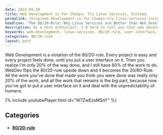 ```yaml
---
date: 2022-05-28
title: Web Development is For Chumps. Try Linux Services, Instead.
permalink: /blog/web-development-is-for-chumps-try-linux-services-instead/
headline: "The 80/20-Rule: Why Linux Services are Better than Web Development"
description: As a tech enthusiast, I'm here to tell you that web development isn't the best way to spend your time. Instead, Linux services are a better option, as they follow the 80/20-rule. With web development, however, the 80/20-rule is flipped, and it becomes the 20/80-Rule. I'll explain why this is the case, and how the hard part is actually putting a user interface on it and dealing with the other 80%. Read on to
keywords: web-development, linux-services, 80/20-rule, user-interface, tech-enthusiast, Sat-May-28-2022
categories: 80/20-rule
layout: post
---
```


Web Development is a violation of the 80/20-rule. Every project is easy and
every project feels done, until you put a user interface on it. Then you
realize I'm only 20% of the way done, and I still have 80% of the work to do.
WebDev flips the 80/20-rule upside down and it becomes the 20/80-Rule. All the
work you've done that made you think you were done was really only 20% of the
work, and all the work that remains is the big part, because now you've got to
put a user interface on it and deal with the unpredictability of humans.

{% include youtubePlayer.html id="W7ZwEzsMSnY" %}


## Categories

<ul>
<li><h4><a href='/80-20-rule/'>80/20-rule</a></h4></li></ul>
